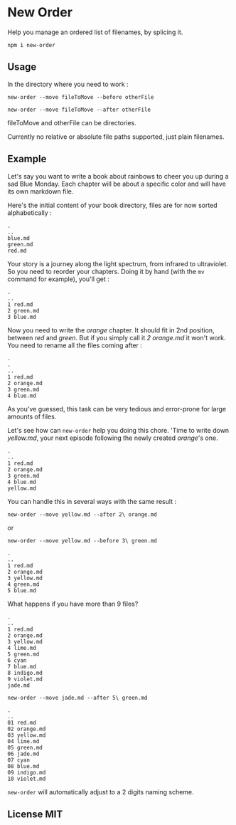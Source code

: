 # New Order

Help you manage an ordered list of filenames, by splicing it.

`npm i new-order`

## Usage

In the directory where you need to work :

`new-order --move fileToMove --before otherFile`


`new-order --move fileToMove --after otherFile`

fileToMove and otherFile can be directories.

Currently no relative or absolute file paths supported, just plain filenames.

## Example

Let's say you want to write a book about rainbows to cheer you up during a sad Blue Monday.
Each chapter will be about a specific color and will have its own markdown file.

Here's the initial content of your book directory, files are for now sorted alphabetically :

```
.
..
blue.md
green.md
red.md
```

Your story is a journey along the light spectrum, from infrared to ultraviolet.
So you need to reorder your chapters. Doing it by hand (with the `mv` command for example), you'll get :

```
.
..
1 red.md
2 green.md
3 blue.md
```

Now you need to write the *orange* chapter. It should fit in 2nd position, between *red* and *green*.
But if you simply call it *2 orange.md* it won't work. You need to rename all the files coming after :

```
.
.
..
1 red.md
2 orange.md
3 green.md
4 blue.md
```

As you've guessed, this task can be very tedious and error-prone for large amounts of files.

Let's see how can `new-order` help you doing this chore. 'Time to write down *yellow.md*, your next episode following the newly created *orange*'s one.

```
.
..
1 red.md
2 orange.md
3 green.md
4 blue.md
yellow.md
```

You can handle this in several ways with the same result :

`new-order --move yellow.md --after 2\ orange.md`

or

`new-order --move yellow.md --before 3\ green.md`

```
.
..
1 red.md
2 orange.md
3 yellow.md
4 green.md
5 blue.md
```

What happens if you have more than 9 files?

```
.
..
1 red.md
2 orange.md
3 yellow.md
4 lime.md
5 green.md
6 cyan
7 blue.md
8 indigo.md
9 violet.md
jade.md
```

`new-order --move jade.md --after 5\ green.md`

```
.
..
01 red.md
02 orange.md
03 yellow.md
04 lime.md
05 green.md
06 jade.md
07 cyan
08 blue.md
09 indigo.md
10 violet.md
```

`new-order` will automatically adjust to a 2 digits naming scheme.

## License MIT
